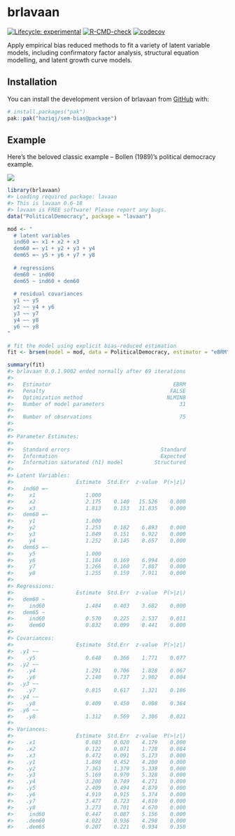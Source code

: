 
<!-- README.md is generated from README.Rmd. Please edit that file -->

# brlavaan

<!-- badges: start -->

[![Lifecycle:
experimental](https://img.shields.io/badge/lifecycle-experimental-orange.svg)](https://lifecycle.r-lib.org/articles/stages.html#experimental)
[![R-CMD-check](https://github.com/haziqj/sem-bias/actions/workflows/R-CMD-check.yaml/badge.svg)](https://github.com/haziqj/sem-bias/actions/workflows/R-CMD-check.yaml)
[![codecov](https://codecov.io/gh/haziqj/sem-bias/graph/badge.svg?token=00UGXV3BMK)](https://codecov.io/gh/haziqj/sem-bias)
<!-- badges: end -->

Apply empirical bias reduced methods to fit a variety of latent variable
models, including confirmatory factor analysis, structural equation
modelling, and latent growth curve models.

## Installation

You can install the development version of brlavaan from
[GitHub](https://github.com/) with:

``` r
# install.packages("pak")
pak::pak("haziqj/sem-bias@package")
```

## Example

Here’s the beloved classic example – Bollen (1989)’s political democracy
example.

![](https://lavaan.ugent.be/figures/sem.png)

``` r
library(brlavaan)
#> Loading required package: lavaan
#> This is lavaan 0.6-18
#> lavaan is FREE software! Please report any bugs.
data("PoliticalDemocracy", package = "lavaan")

mod <- "
  # latent variables 
  ind60 =~ x1 + x2 + x3 
  dem60 =~ y1 + y2 + y3 + y4 
  dem65 =~ y5 + y6 + y7 + y8 
   
  # regressions
  dem60 ~ ind60 
  dem65 ~ ind60 + dem60 
  
  # residual covariances 
  y1 ~~ y5
  y2 ~~ y4 + y6 
  y3 ~~ y7 
  y4 ~~ y8
  y6 ~~ y8
"

# fit the model using explicit bias-reduced estimation
fit <- brsem(model = mod, data = PoliticalDemocracy, estimator = "eBRM") 

summary(fit)
#> brlavaan 0.0.1.9002 ended normally after 69 iterations
#> 
#>   Estimator                                       EBRM
#>   Penalty                                        FALSE
#>   Optimization method                           NLMINB
#>   Number of model parameters                        31
#> 
#>   Number of observations                            75
#> 
#> 
#> Parameter Estimates:
#> 
#>   Standard errors                             Standard
#>   Information                                 Expected
#>   Information saturated (h1) model          Structured
#> 
#> Latent Variables:
#>                    Estimate  Std.Err  z-value  P(>|z|)
#>   ind60 =~                                            
#>     x1                1.000                           
#>     x2                2.175    0.140   15.526    0.000
#>     x3                1.813    0.153   11.835    0.000
#>   dem60 =~                                            
#>     y1                1.000                           
#>     y2                1.253    0.182    6.893    0.000
#>     y3                1.049    0.151    6.922    0.000
#>     y4                1.252    0.145    8.657    0.000
#>   dem65 =~                                            
#>     y5                1.000                           
#>     y6                1.184    0.169    6.994    0.000
#>     y7                1.266    0.160    7.887    0.000
#>     y8                1.255    0.159    7.911    0.000
#> 
#> Regressions:
#>                    Estimate  Std.Err  z-value  P(>|z|)
#>   dem60 ~                                             
#>     ind60             1.484    0.403    3.682    0.000
#>   dem65 ~                                             
#>     ind60             0.570    0.225    2.537    0.011
#>     dem60             0.832    0.099    8.441    0.000
#> 
#> Covariances:
#>                    Estimate  Std.Err  z-value  P(>|z|)
#>  .y1 ~~                                               
#>    .y5                0.648    0.366    1.771    0.077
#>  .y2 ~~                                               
#>    .y4                1.291    0.706    1.828    0.067
#>    .y6                2.140    0.737    2.902    0.004
#>  .y3 ~~                                               
#>    .y7                0.815    0.617    1.321    0.186
#>  .y4 ~~                                               
#>    .y8                0.409    0.450    0.908    0.364
#>  .y6 ~~                                               
#>    .y8                1.312    0.569    2.306    0.021
#> 
#> Variances:
#>                    Estimate  Std.Err  z-value  P(>|z|)
#>    .x1                0.083    0.020    4.179    0.000
#>    .x2                0.122    0.071    1.728    0.084
#>    .x3                0.472    0.091    5.173    0.000
#>    .y1                1.898    0.452    4.200    0.000
#>    .y2                7.363    1.379    5.338    0.000
#>    .y3                5.169    0.970    5.328    0.000
#>    .y4                3.200    0.749    4.271    0.000
#>    .y5                2.409    0.494    4.879    0.000
#>    .y6                4.919    0.915    5.374    0.000
#>    .y7                3.477    0.723    4.810    0.000
#>    .y8                3.273    0.701    4.670    0.000
#>     ind60             0.447    0.087    5.156    0.000
#>    .dem60             4.022    0.936    4.298    0.000
#>    .dem65             0.207    0.221    0.934    0.350
```
